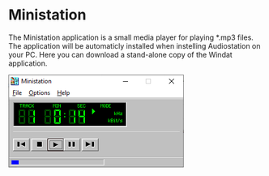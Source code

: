 # Ministation
The Ministation application is a small media player for playing *.mp3 files.  The application will be automaticly installed when instelling Audiostation on your PC. Here you can download a stand-alone copy of the Windat application.

![Logo](https://github.com/Sibra-Soft/ministation/blob/master/Resources/screenshot.jpg)
